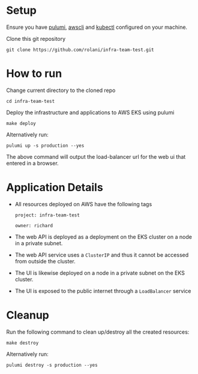 # Setup

Ensure you have [pulumi](https://www.pulumi.com/docs/clouds/aws/get-started/begin/), [awscli](https://docs.aws.amazon.com/cli/latest/userguide/getting-started-install.html) and [kubectl](https://docs.aws.amazon.com/eks/latest/userguide/install-kubectl.html) configured on your machine.

Clone this git repository 
```
git clone https://github.com/rolani/infra-team-test.git
```

# How to run
Change current directory to the cloned repo
```
cd infra-team-test
```
Deploy the infrastructure and applications to AWS EKS using pulumi
```
make deploy
```
Alternatively run:
```
pulumi up -s production --yes
```
The above command will output the load-balancer url for the web ui that entered in a browser.

# Application Details

- All resources deployed on AWS have the following tags

  `project: infra-team-test`

  `owner: richard`
- The web API is deployed as a deployment on the EKS cluster on a node in a private subnet. 
- The web API service uses a `ClusterIP` and thus it cannot be accessed from outside the cluster.
- The UI is likewise deployed on a node in a private subnet on the EKS cluster.
- The UI is exposed to the public internet through a `LoadBalancer` service



# Cleanup

Run the following command to clean up/destroy all the created resources:
```
make destroy
```
Alternatively run:
```
pulumi destroy -s production --yes
```
